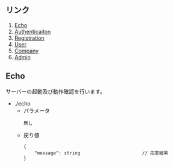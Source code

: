 ## リンク
1. [Echo](echo.md)
1. [Authenticaiton](authenticaiton.md)
1. [Registration](registration.md)
1. [User](user.md)
1. [Company](company.md)
1. [Admin](admin.md)

## Echo
サーバーの起動及び動作確認を行います。
- ./echo
    - パラメータ
        ```
        無し
        ```
    - 戻り値
        ```
        {
            "message": string                       // 応答結果
        }
        ```